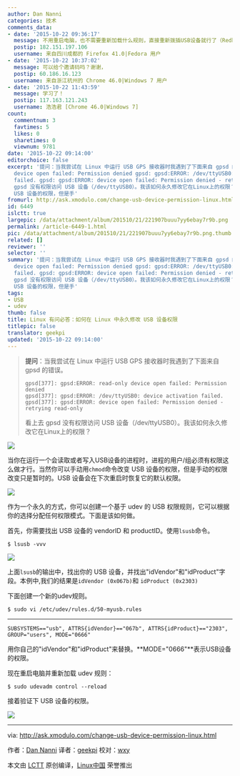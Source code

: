 ```yaml
---
author: Dan Nanni
categories: 技术
comments_data:
- date: '2015-10-22 09:36:17'
  message: 不用重启电脑，也不需要重新加载什么规则，直接重新拨插USB设备就行了（Redhat系列）
  postip: 182.151.197.106
  username: 来自四川成都的 Firefox 41.0|Fedora 用户
- date: '2015-10-22 10:37:02'
  message: 可以给个邀请码吗？谢谢，
  postip: 60.186.16.123
  username: 来自浙江杭州的 Chrome 46.0|Windows 7 用户
- date: '2015-10-22 11:43:59'
  message: 学习了！
  postip: 117.163.121.243
  username: 浩浩君 [Chrome 46.0|Windows 7]
count:
  commentnum: 3
  favtimes: 5
  likes: 0
  sharetimes: 0
  viewnum: 9781
date: '2015-10-22 09:14:00'
editorchoice: false
excerpt: '提问：当我尝试在 Linux 中运行 USB GPS 接收器时我遇到了下面来自 gpsd 的错误。 gpsd: gpsd:ERROR: read-only
  device open failed: Permission denied gpsd: gpsd:ERROR: /dev/ttyUSB0: device activation
  failed. gpsd: gpsd:ERROR: device open failed: Permission denied - retrying read-only  看上去
  gpsd 没有权限访问 USB 设备（/dev/ttyUSB0）。我该如何永久修改它在Linux上的权限？   当你在运行一个会读取或者写入USB设备的进程时，进程的用户/组必须有权限这么做才行。当然你可以手动用chmod命令改变
  USB 设备的权限，但是手'
fromurl: http://ask.xmodulo.com/change-usb-device-permission-linux.html
id: 6449
islctt: true
largepic: /data/attachment/album/201510/21/221907buuu7yy6ebay7r9b.png
permalink: /article-6449-1.html
pic: /data/attachment/album/201510/21/221907buuu7yy6ebay7r9b.png.thumb.jpg
related: []
reviewer: ''
selector: ''
summary: '提问：当我尝试在 Linux 中运行 USB GPS 接收器时我遇到了下面来自 gpsd 的错误。 gpsd: gpsd:ERROR: read-only
  device open failed: Permission denied gpsd: gpsd:ERROR: /dev/ttyUSB0: device activation
  failed. gpsd: gpsd:ERROR: device open failed: Permission denied - retrying read-only  看上去
  gpsd 没有权限访问 USB 设备（/dev/ttyUSB0）。我该如何永久修改它在Linux上的权限？   当你在运行一个会读取或者写入USB设备的进程时，进程的用户/组必须有权限这么做才行。当然你可以手动用chmod命令改变
  USB 设备的权限，但是手'
tags:
- USB
- udev
thumb: false
title: Linux 有问必答：如何在 Linux 中永久修改 USB 设备权限
titlepic: false
translator: geekpi
updated: '2015-10-22 09:14:00'
---
```



> 
> **提问**：当我尝试在 Linux 中运行 USB GPS 接收器时我遇到了下面来自 gpsd 的错误。
> 
> 
> 
> ```
> gpsd[377]: gpsd:ERROR: read-only device open failed: Permission denied
> gpsd[377]: gpsd:ERROR: /dev/ttyUSB0: device activation failed.
> gpsd[377]: gpsd:ERROR: device open failed: Permission denied - retrying read-only 
> 
> ```
> 
> 看上去 gpsd 没有权限访问 USB 设备（/dev/ttyUSB0）。我该如何永久修改它在Linux上的权限？
> 
> 
> 


![](/data/attachment/album/201510/21/221907buuu7yy6ebay7r9b.png)


当你在运行一个会读取或者写入USB设备的进程时，进程的用户/组必须有权限这么做才行。当然你可以手动用`chmod`命令改变 USB 设备的权限，但是手动的权限改变只是暂时的。USB 设备会在下次重启时恢复它的默认权限。


![](/data/attachment/album/201510/21/221921ukoi2kjbzm8irnom.jpg)


作为一个永久的方式，你可以创建一个基于 udev 的 USB 权限规则，它可以根据你的选择分配任何权限模式。下面是该如何做。


首先，你需要找出 USB 设备的 vendorID 和 productID。使用`lsusb`命令。



```
$ lsusb -vvv 

```

![](/data/attachment/album/201510/21/221927xf9d70089b0idzbb.jpg)


上面`lsusb`的输出中，找出你的 USB 设备，并找出"idVendor"和"idProduct"字段。本例中,我们的结果是`idVendor (0x067b)`和 `idProduct (0x2303)`


下面创建一个新的udev规则。



```
$ sudo vi /etc/udev/rules.d/50-myusb.rules 

```



---



```
SUBSYSTEMS=="usb", ATTRS{idVendor}=="067b", ATTRS{idProduct}=="2303", GROUP="users", MODE="0666"

```

用你自己的"idVendor"和"idProduct"来替换。**MODE="0666"**表示USB设备的权限。


现在重启电脑并重新加载 udev 规则：



```
$ sudo udevadm control --reload 

```

接着验证下 USB 设备的权限。


![](/data/attachment/album/201510/21/221928zdfdryz1tud01mfd.jpg)




---


via: <http://ask.xmodulo.com/change-usb-device-permission-linux.html>


作者：[Dan Nanni](http://ask.xmodulo.com/author/nanni) 译者：[geekpi](https://github.com/geekpi) 校对：[wxy](https://github.com/wxy)


本文由 [LCTT](https://github.com/LCTT/TranslateProject) 原创编译，[Linux中国](https://linux.cn/) 荣誉推出